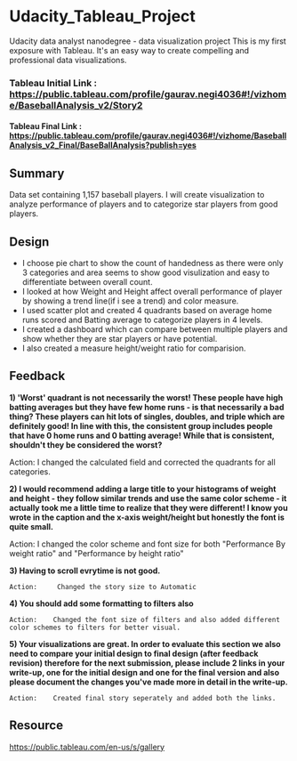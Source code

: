 # Udacity_Tableau_Project
Udacity data analyst nanodegree - data visualization project  This is my first exposure with Tableau. It's an easy way to create compelling and professional data visualizations.


### Tableau Initial Link : https://public.tableau.com/profile/gaurav.negi4036#!/vizhome/BaseballAnalysis_v2/Story2

#### Tableau Final Link : https://public.tableau.com/profile/gaurav.negi4036#!/vizhome/BaseballAnalysis_v2_Final/BaseBallAnalysis?publish=yes

## Summary

Data set containing 1,157 baseball players. I will create visualization to analyze performance of players and to categorize star players from good players.

## Design

* I choose pie chart to show the count of handedness as there were only 3 categories and area seems to show good visulization and easy  to differentiate between overall count.
* I looked at how Weight and Height affect overall performance of player by showing a trend line(if i see a trend) and color measure.
* I used scatter plot and created 4 quadrants based on average home runs scored and Batting average to categorize players in 4 levels.
* I created a dashboard which can compare between multiple players and show whether they are star players or have potential.
* I also created a measure height/weight ratio for comparision.

## Feedback

**1) 'Worst' quadrant is not necessarily the worst! These people have high batting averages but they have few home runs - is that necessarily a bad thing? These players can hit lots of singles, doubles, and triple which are definitely good! In line with this, the consistent group includes people that have 0 home runs and 0 batting average! While that is consistent, shouldn't they be considered the worst?**

  Action:     I changed the calculated field and corrected the quadrants for all categories.
  
 **2) I would recommend adding a large title to your histograms of weight and height - they follow similar trends and use the same color scheme - it actually took me a little time to realize that they were different! I know you wrote in the caption and the x-axis weight/height but honestly the font is quite small.**
  
  Action:     I changed the color scheme and font size for both "Performance By weight ratio" and "Performance by height ratio"
  
  **3) Having to scroll evrytime is not good.**
    
    Action:     Changed the story size to Automatic
    
  **4) You should add some formatting to filters also**
    
    Action:    Changed the font size of filters and also added different color schemes to filters for better visual.
  
 **5) Your visualizations are great. In order to evaluate this section we also need to compare your initial design to final design (after feedback revision) therefore for the next submission, please include 2 links in your write-up, one for the initial design and one for the final version and also please document the changes you've made more in detail in the write-up.** 
    
    Action:    Created final story seperately and added both the links.
    
 ## Resource
 
 https://public.tableau.com/en-us/s/gallery
